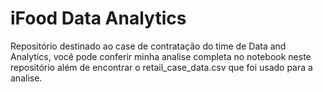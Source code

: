 # iFood Data Analytics
Repositório destinado ao case de contratação do time de Data and Analytics, você pode conferir minha analise completa no notebook neste repositório além de encontrar o retail_case_data.csv que foi usado para a analise.
